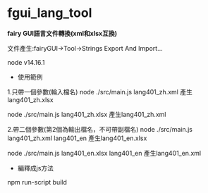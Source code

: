 # fgui_lang_tool

**fairy GUI語言文件轉換(xml和xlsx互換)**

文件產生:fairyGUI->Tool->Strings Export And Import...


node v14.16.1

* 使用範例

1.只帶一個參數(輪入檔名)
node ./src/main.js lang401_zh.xml
產生lang401_zh.xlsx

node ./src/main.js lang401_zh.xlsx
產生lang401_zh.xml

2.帶二個參數(第2個為輸出檔名，不可帶副檔名)
node ./src/main.js lang401_zh.xml lang401_en
產生lang401_en.xlsx

node ./src/main.js lang401_en.xlsx lang401_en
產生lang401_en.xml


* 編釋成js方法

npm run-script build